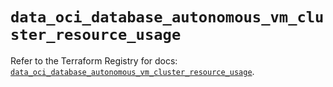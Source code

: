 # `data_oci_database_autonomous_vm_cluster_resource_usage`

Refer to the Terraform Registry for docs: [`data_oci_database_autonomous_vm_cluster_resource_usage`](https://registry.terraform.io/providers/hashicorp/oci/7.19.0/docs/data-sources/database_autonomous_vm_cluster_resource_usage).
